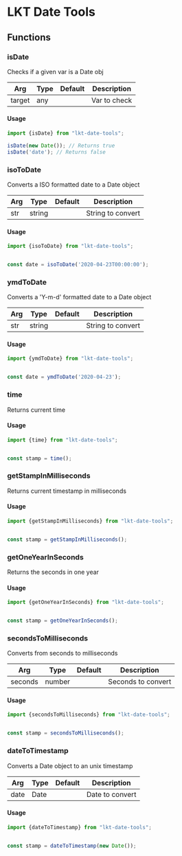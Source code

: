 # LKT Date Tools

## Functions

### isDate

Checks if a given var is a Date obj

| Arg         | Type | Default | Description    |
|-------------|------|---------|----------------|
| target      | any  |         | Var to check   |

#### Usage

```js
import {isDate} from "lkt-date-tools";

isDate(new Date()); // Returns true
isDate('date'); // Returns false
```

### isoToDate

Converts a ISO formatted date to a Date object

| Arg    | Type   | Default | Description       |
|--------|--------|---------|-------------------|
| str    | string |         | String to convert |

#### Usage

```js
import {isoToDate} from "lkt-date-tools";


const date = isoToDate('2020-04-23T00:00:00');
```

### ymdToDate

Converts a 'Y-m-d' formatted date to a Date object

| Arg    | Type   | Default | Description       |
|--------|--------|---------|-------------------|
| str    | string |         | String to convert |

#### Usage

```js
import {ymdToDate} from "lkt-date-tools";


const date = ymdToDate('2020-04-23');
```

### time

Returns current time

#### Usage

```js
import {time} from "lkt-date-tools";


const stamp = time();
```

### getStampInMilliseconds

Returns current timestamp in milliseconds

#### Usage

```js
import {getStampInMilliseconds} from "lkt-date-tools";


const stamp = getStampInMilliseconds();
```

### getOneYearInSeconds

Returns the seconds in one year

#### Usage

```js
import {getOneYearInSeconds} from "lkt-date-tools";


const stamp = getOneYearInSeconds();
```

### secondsToMilliseconds

Converts from seconds to milliseconds

| Arg     | Type   | Default | Description        |
|---------|--------|---------|--------------------|
| seconds | number |         | Seconds to convert |

#### Usage

```js
import {secondsToMilliseconds} from "lkt-date-tools";


const stamp = secondsToMilliseconds();
```

### dateToTimestamp

Converts a Date object to an unix timestamp

| Arg  | Type | Default | Description     |
|------|------|---------|-----------------|
| date | Date |         | Date to convert |

#### Usage

```js
import {dateToTimestamp} from "lkt-date-tools";


const stamp = dateToTimestamp(new Date());
```